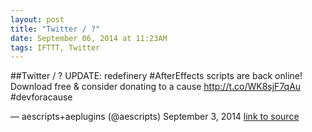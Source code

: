 ```yaml
---
layout: post
title: "Twitter / ?"
date: September 06, 2014 at 11:23AM
tags: IFTTT, Twitter
---
```

##Twitter / ?
UPDATE: redefinery #AfterEffects scripts are back online! Download free &amp; consider donating to a cause http://t.co/WK8sjF7qAu #devforacause

— aescripts+aeplugins (@aescripts) September 3, 2014
[link to source](http://t.co/WK8sjF7qA) 
